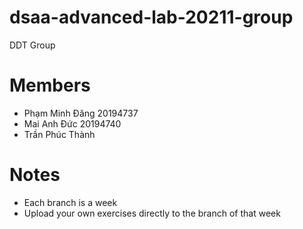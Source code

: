 # dsaa-advanced-lab-20211-group
DDT Group
# Members
- Phạm Minh Đăng 20194737
- Mai Anh Đức 20194740
- Trần Phúc Thành
# Notes
- Each branch is a week
- Upload your own exercises directly to the branch of that week
